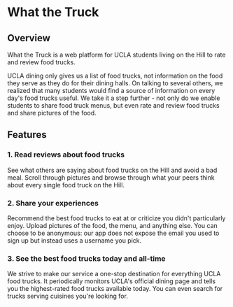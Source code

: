 # What the Truck

## Overview

What the Truck is a web platform for UCLA students living on the Hill to rate and review food trucks.

UCLA dining only gives us a list of food trucks, not information on the food they serve as they do for their dining halls. On talking to several others, we realized that many students would find a source of information on every day's food trucks useful. We take it a step further - not only do we enable students to share food truck menus, but even rate and review food trucks and share pictures of the food.

## Features

### 1. Read reviews about food trucks

See what others are saying about food trucks on the Hill and avoid a bad meal. Scroll through pictures and browse through what your peers think about every  single food truck on the Hill.

### 2. Share your experiences

Recommend the best food trucks to eat at or criticize you didn't particularly enjoy. Upload pictures of the food, the menu, and anything else. You can choose to be anonymous: our app does not expose the email you used to sign up but instead uses a username you pick.

### 3. See the best food trucks today and all-time

We strive to make our service a one-stop destination for everything UCLA food trucks. It periodically monitors UCLA's official dining page and tells you the highest-rated food trucks available today. You can even search for trucks serving cuisines you're looking for.


